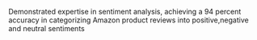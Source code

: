Demonstrated expertise in sentiment analysis, achieving a 94 percent accuracy in categorizing Amazon product reviews into positive,negative and neutral sentiments
